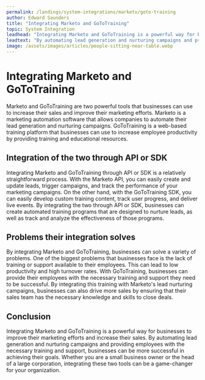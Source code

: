 ```yaml
---
permalink: /landings/system-integrations/marketo/goto-training
author: Edward Saunders
title: "Integrating Marketo and GoToTraining"
topic: System Integration
leadhead: "Integrating Marketo and GoToTraining is a powerful way for businesses to improve their marketing efforts and increase their sales"
leadtext: "By automating lead generation and nurturing campaigns and providing employees with the necessary training and support, businesses can be more successful in achieving their goals. Whether you are a small business owner or the head of a large corporation, integrating these two tools can be a game-changer for your organization."
image: /assets/images/articles/people-sitting-near-table.webp
---
```

<div class="arttext">	<h1>Integrating Marketo and GoToTraining</h1>
	<p>Marketo and GoToTraining are two powerful tools that businesses can use to increase their sales and improve their marketing efforts. Marketo is a marketing automation software that allows companies to automate their lead generation and nurturing campaigns. GoToTraining is a web-based training platform that businesses can use to increase employee productivity by providing training and educational resources.</p>
	<h2>Integration of the two through API or SDK</h2>
	<p>Integrating Marketo and GoToTraining through API or SDK is a relatively straightforward process. With the Marketo API, you can easily create and update leads, trigger campaigns, and track the performance of your marketing campaigns. On the other hand, with the GoToTraining SDK, you can easily develop custom training content, track user progress, and deliver live events. By integrating the two through API or SDK, businesses can create automated training programs that are designed to nurture leads, as well as track and analyze the effectiveness of those programs.</p>
	<h2>Problems their integration solves</h2>
	<p>By integrating Marketo and GoToTraining, businesses can solve a variety of problems. One of the biggest problems that businesses face is the lack of training or support available to their employees. This can lead to low productivity and high turnover rates. With GoToTraining, businesses can provide their employees with the necessary training and support they need to be successful. By integrating this training with Marketo's lead nurturing campaigns, businesses can also drive more sales by ensuring that their sales team has the necessary knowledge and skills to close deals.</p>
	<h2>Conclusion</h2>
	<p>Integrating Marketo and GoToTraining is a powerful way for businesses to improve their marketing efforts and increase their sales. By automating lead generation and nurturing campaigns and providing employees with the necessary training and support, businesses can be more successful in achieving their goals. Whether you are a small business owner or the head of a large corporation, integrating these two tools can be a game-changer for your organization.</p>
</div>